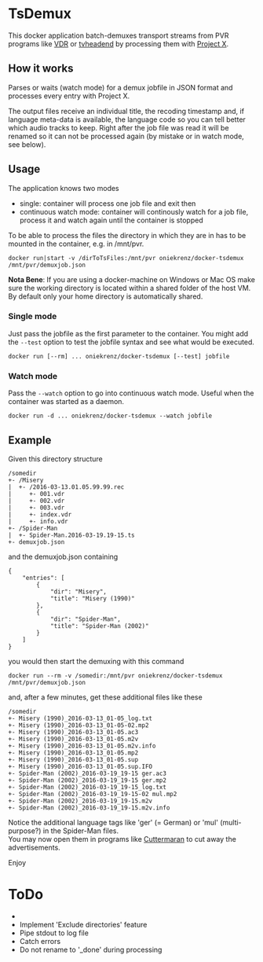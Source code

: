 # TsDemux

This docker application batch-demuxes transport streams from PVR programs like [VDR](http://www.tvdr.de/) or [tvheadend](https://tvheadend.org/) by processing them with [Project X](http://project-x.sourceforge.net/).


## How it works

Parses or waits (watch mode) for a demux jobfile in JSON format and processes every entry with Project X.

The output files receive an individual title, the recoding timestamp and, if language meta-data is available, the language code so you can tell better which audio tracks to keep.
Right after the job file was read it will be renamed so it can not be processed again (by mistake or in watch mode, see below).


## Usage

The application knows two modes

 * single: container will process one job file and exit then
 * continuous watch mode: container will continously watch for a job file, process it and watch again until the container is stopped

To be able to process the files the directory in which they are in has to be mounted in the container, e.g. in /mnt/pvr.

    docker run|start -v /dirToTsFiles:/mnt/pvr oniekrenz/docker-tsdemux /mnt/pvr/demuxjob.json

**Nota Bene**: If you are using a docker-machine on Windows or Mac OS make sure the working directory is located within a shared folder of the host VM. By default only your home directory is automatically shared.


### Single mode

Just pass the jobfile as the first parameter to the container. You might add the `--test` option to test the jobfile syntax and see what would be executed.

    docker run [--rm] ... oniekrenz/docker-tsdemux [--test] jobfile

### Watch mode

Pass the `--watch` option to go into continuous watch mode. Useful when the container was started as a daemon.

    docker run -d ... oniekrenz/docker-tsdemux --watch jobfile


## Example

Given this directory structure

    /somedir
    +- /Misery
    |  +- /2016-03-13.01.05.99.99.rec
    |     +- 001.vdr
    |     +- 002.vdr
    |     +- 003.vdr
    |     +- index.vdr
    |     +- info.vdr
    +- /Spider-Man
    |  +- Spider-Man.2016-03-19.19-15.ts
    +- demuxjob.json   
         
and the demuxjob.json containing
    
    {
        "entries": [
            {
                "dir": "Misery",
                "title": "Misery (1990)"
            },
            {
                "dir": "Spider-Man",
                "title": "Spider-Man (2002)"
            }
        ]
    }

you would then start the demuxing with this command

    docker run --rm -v /somedir:/mnt/pvr oniekrenz/docker-tsdemux /mnt/pvr/demuxjob.json

and, after a few minutes, get these additional files like these

    /somedir
    +- Misery (1990)_2016-03-13_01-05_log.txt
    +- Misery (1990)_2016-03-13_01-05-02.mp2
    +- Misery (1990)_2016-03-13_01-05.ac3
    +- Misery (1990)_2016-03-13_01-05.m2v
    +- Misery (1990)_2016-03-13_01-05.m2v.info
    +- Misery (1990)_2016-03-13_01-05.mp2
    +- Misery (1990)_2016-03-13_01-05.sup
    +- Misery (1990)_2016-03-13_01-05.sup.IFO
    +- Spider-Man (2002)_2016-03-19_19-15 ger.ac3
    +- Spider-Man (2002)_2016-03-19_19-15 ger.mp2
    +- Spider-Man (2002)_2016-03-19_19-15_log.txt
    +- Spider-Man (2002)_2016-03-19_19-15-02 mul.mp2
    +- Spider-Man (2002)_2016-03-19_19-15.m2v
    +- Spider-Man (2002)_2016-03-19_19-15.m2v.info

Notice the additional language tags like 'ger' (= German) or 'mul' (multi-purpose?) in the Spider-Man files.  
You may now open them in programs like [Cuttermaran](http://www.cuttermaran.de/) to cut away the advertisements.

Enjoy


# ToDo

* 
* Implement 'Exclude directories' feature
* Pipe stdout to log file
* Catch errors
* Do not rename to '_done' during processing
